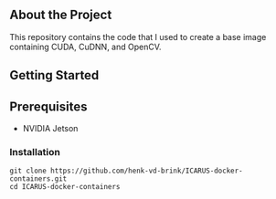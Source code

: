 ## About the Project
This repository contains the code that I used to create a base image containing CUDA, CuDNN, and OpenCV.

## Getting Started

## Prerequisites
- NVIDIA Jetson

### Installation
```
git clone https://github.com/henk-vd-brink/ICARUS-docker-containers.git
cd ICARUS-docker-containers
```

